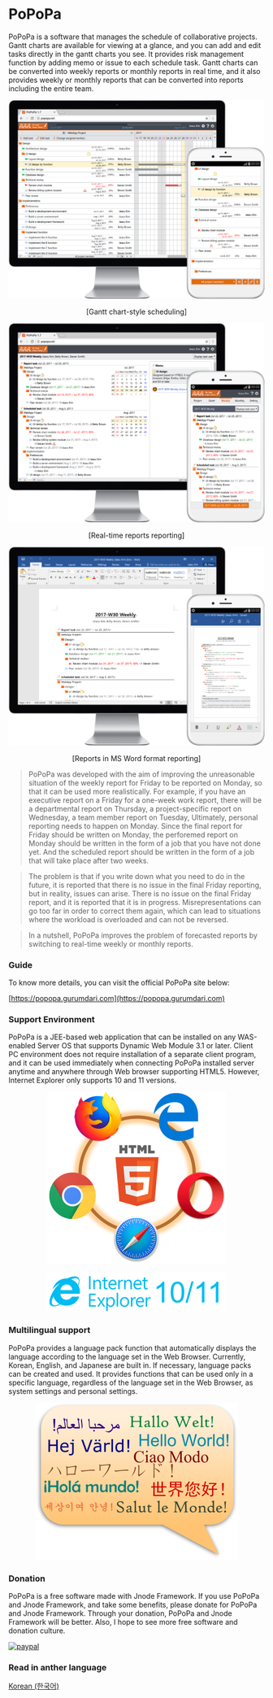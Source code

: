 # PoPoPa
PoPoPa is a software that manages the schedule of collaborative projects. Gantt charts are available for viewing at a glance, and you can add and edit tasks directly in the gantt charts you see. It provides risk management function by adding memo or issue to each schedule task. Gantt charts can be converted into weekly reports or monthly reports in real time, and it also provides weekly or monthly reports that can be converted into reports including the entire team.


![Alt Gantt chart-style scheduling](images/en/gantt.png?raw=true "Gantt chart-style scheduling")
<p align="center">[Gantt chart-style scheduling]</p>

![Alt Real-time reports reporting](images/en/weekly.png?raw=true "Real-time reports")
<p align="center">[Real-time reports reporting]</p>

![Alt Reports in MS Word format reporting](images/en/docx.png?raw=true "Reports in MS Word format")
<p align="center">[Reports in MS Word format reporting]</p>

> PoPoPa was developed with the aim of improving the unreasonable situation of the weekly report for Friday to be reported on Monday, so that it can be used more realistically. For example, if you have an executive report on a Friday for a one-week work report, there will be a departmental report on Thursday, a project-specific report on Wednesday, a team member report on Tuesday, Ultimately, personal reporting needs to happen on Monday. Since the final report for Friday should be written on Monday, the perforemed report on Monday should be written in the form of a job that you have not done yet. And the scheduled report should be written in the form of a job that will take place after two weeks.

> The problem is that if you write down what you need to do in the future, it is reported that there is no issue in the final Friday reporting, but in reality, issues can arise. There is no issue on the final Friday report, and it is reported that it is in progress. Misrepresentations can go too far in order to correct them again, which can lead to situations where the workload is overloaded and can not be reversed.

> In a nutshell, PoPoPa improves the problem of forecasted reports by switching to real-time weekly or monthly reports.

### Guide
To know more details, you can visit the official PoPoPa site below:

[https://popopa.gurumdari.com](https://popopa.gurumdari.com)

### Support Environment
PoPoPa is a JEE-based web application that can be installed on any WAS-enabled Server OS that supports Dynamic Web Module 3.1 or later. Client PC environment does not require installation of a separate client program, and it can be used immediately when connecting PoPoPa installed server anytime and anywhere through Web browser supporting HTML5. However, Internet Explorer only supports 10 and 11 versions.

<p align="center"><img src="images/html5.png?raw=true" width="352" height="339" /></p>

<p align="center"><img src="images/ie10_11.png?raw=true" width="352" height="77" /></p>

### Multilingual support
PoPoPa provides a language pack function that automatically displays the language according to the language set in the Web Browser. Currently, Korean, English, and Japanese are built in. If necessary, language packs can be created and used. It provides functions that can be used only in a specific language, regardless of the language set in the Web Browser, as system settings and personal settings.

<center><img src="images/languages.png?raw=true" width="399" height="310" /></center>

### Donation
PoPoPa is a free software made with Jnode Framework. If you use PoPoPa and Jnode Framework, and take some benefits, please donate for PoPoPa and Jnode Framework. Through your donation, PoPoPa and Jnode Framework will be better. Also, I hope to see more free software and donation culture.

[![paypal](https://www.paypalobjects.com/en_US/i/btn/btn_donateCC_LG.gif)](https://www.paypal.com/cgi-bin/webscr?cmd=_s-xclick&hosted_button_id=6YYMTECUZXM9S)

### Read in anther language
[Korean (한국어)](https://github.com/gurumdari/popopa/blob/master/README_ko.md)